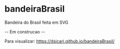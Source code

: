 # bandeiraBrasil
Bandeira do Brasil feita em SVG

-- Em construcao --

Para visualizar: https://dsicari.github.io/bandeiraBrasil/ 
